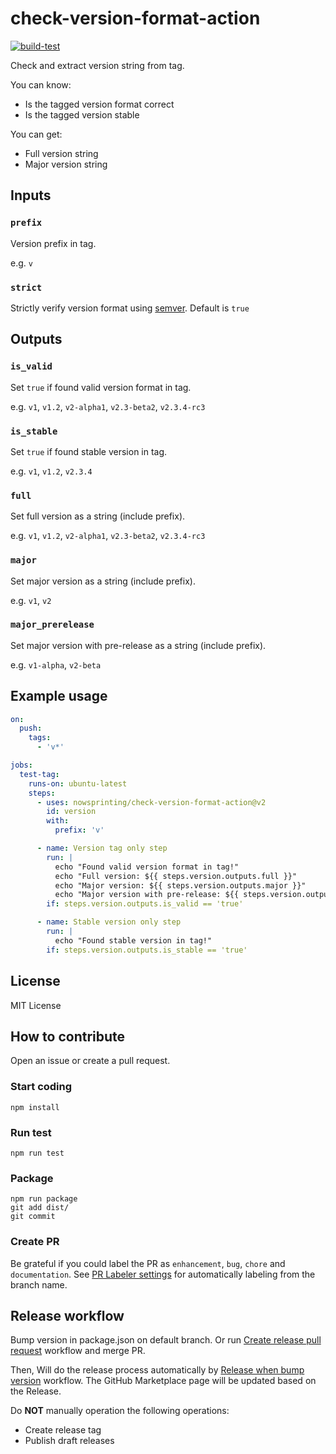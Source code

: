 # check-version-format-action

[![build-test](https://github.com/nowsprinting/check-version-format-action/actions/workflows/test.yml/badge.svg)](https://github.com/nowsprinting/check-version-format-action/actions/workflows/test.yml)

Check and extract version string from tag.

You can know:

- Is the tagged version format correct
- Is the tagged version stable

You can get:

- Full version string
- Major version string


## Inputs

### `prefix`

Version prefix in tag.

e.g. `v`


### `strict`

Strictly verify version format using [semver](https://www.npmjs.com/package/semver). Default is `true`


## Outputs

### `is_valid`

Set `true` if found valid version format in tag.

e.g. `v1`, `v1.2`, `v2-alpha1`, `v2.3-beta2`, `v2.3.4-rc3`


### `is_stable`

Set `true` if found stable version in tag.

e.g. `v1`, `v1.2`, `v2.3.4`


### `full`

Set full version as a string (include prefix).

e.g. `v1`, `v1.2`, `v2-alpha1`, `v2.3-beta2`, `v2.3.4-rc3`


### `major`

Set major version as a string (include prefix).

e.g. `v1`, `v2`


### `major_prerelease`

Set major version with pre-release as a string (include prefix).

e.g. `v1-alpha`, `v2-beta`


## Example usage

```yaml
on:
  push:
    tags:
      - 'v*'

jobs:
  test-tag:
    runs-on: ubuntu-latest
    steps:
      - uses: nowsprinting/check-version-format-action@v2
        id: version
        with:
          prefix: 'v'

      - name: Version tag only step
        run: |
          echo "Found valid version format in tag!"
          echo "Full version: ${{ steps.version.outputs.full }}"
          echo "Major version: ${{ steps.version.outputs.major }}"
          echo "Major version with pre-release: ${{ steps.version.outputs.major_prerelease }}"
        if: steps.version.outputs.is_valid == 'true'

      - name: Stable version only step
        run: |
          echo "Found stable version in tag!"
        if: steps.version.outputs.is_stable == 'true'
```


## License

MIT License


## How to contribute

Open an issue or create a pull request.

### Start coding

```shell
npm install
```

### Run test

```shell
npm run test
```

### Package

```shell
npm run package
git add dist/
git commit
```

### Create PR

Be grateful if you could label the PR as `enhancement`, `bug`, `chore` and `documentation`. See [PR Labeler settings](.github/pr-labeler.yml) for automatically labeling from the branch name.


## Release workflow

Bump version in package.json on default branch.
Or run [Create release pull request](https://github.com/nowsprinting/check-version-format-action/actions/workflows/create-release-pr.yml) workflow and merge PR.

Then, Will do the release process automatically by [Release when bump version](.github/workflows/release-when-bump-version.yml) workflow.
The GitHub Marketplace page will be updated based on the Release.

Do **NOT** manually operation the following operations:

- Create release tag
- Publish draft releases